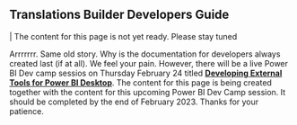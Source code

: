 ## **Translations Builder Developers Guide**
| The content for this page is not yet ready. Please stay tuned

Arrrrrrr. Same old story. Why is the documentation for developers always created last (if at all). We feel your pain. However, there will be a live Power BI Dev camp sessios on Thursday February 24 titled [**Developing External Tools for Power BI Desktop**](https://powerbidevcamp.powerappsportals.com/sessions/session31/). The content for this page is being created together with the content for this upcoming Power BI Dev Camp session. It should be completed by the end of February 2023. Thanks for your patience.